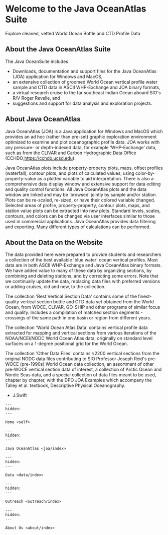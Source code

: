 # Welcome to the Java OceanAtlas Suite
Explore cleaned, vetted World Ocean Bottle and CTD Profile Data


## About the Java OceanAtlas Suite
The Java OceanSuite includes

* Downloads, documentation and support files for the Java OceanAtlas (JOA) application for Windows and MacOS,
* an extensive collection of groomed World Ocean vertical profile water sample and CTD data in ASCII WHP-Exchange and JOA binary formats,
* a virtual research cruise to the far southeast Indian Ocean aboard SIO's R/V Roger Revelle, and
* suggestions and support for data analysis and exploration projects.

## About Java OceanAtlas
Java OceanAtlas (JOA) is a Java application for Windows and MacOS which provides an ad hoc (rather than pre-set) graphic exploration environment optimized to examine and plot oceanographic profile data.
JOA works with any pressure- or depth-indexed data, for example 'WHP-Exchange' data, such as from the CLIVAR and Carbon Hydrographic Data Office (CCHDO;https://cchdo.ucsd.edu).

Java OceanAtlas plots include property-property plots, maps, offset profiles (waterfall), contour plots, and plots of calculated values, using color-by-property-value as a plotted variable to aid interpretation.
There is also a comprehensive data display window and extensive support for data editing and quality control functions.
All Java OceanAtlas plots and the data window are linked and may be ‘browsed’ jointly by sample and/or station. Plots can be re-scaled, re-sized, or have their colored variable changed.
Selected areas of profile, property-property, contour plots, maps, and station value plots can be extracted into new plots.
Standard levels, scales, contours, and colors can be changed via user interfaces similar to those used in commercial applications.
Java OceanAtlas provides data filtering and exporting.
Many different types of calculations can be performed.

## About the Data on the Website
The data provided here were prepared to provide students and researchers a collection of the best available 'blue water' ocean vertical profiles.
Most data are in both ASCII WHP-Exchange and Java OceanAtlas binary formats.
We have added value to many of these data by organizing sections, by combining and deleting stations, and by correcting some errors.
Note that we continually update the data, replacing data files with preferred versions or adding cruises, old and new, to the collection.

The collection 'Best Vertical Section Data' contains some of the finest-quality vertical section bottle and CTD data yet obtained from the World Ocean, from WOCE, CLIVAR, GO-SHIP and other programs of similar focus and quality. Includes a compilation of matched section segments - crossings of the same path in one basin or region from different years.

The collection 'World Ocean Atlas Data' contains vertical profile data extracted for mapping and vertical sections from various iterations of the NOAA/NCEI/NODC World Ocean Atlas data, originally on standard level surfaces on a 1-degree positional grid for the World Ocean.

The collection 'Other Data Files' contains ≈2200 vertical sections from the original NODC data files contributing to SIO Professor Joseph Reid's pre-WOCE (pre-1990s) World Ocean data collection, an assortment of other pre-WOCE vertical section data of interest, a collection of Arctic Ocean and Nordic Seas data, and a special collection of data files meant to be used, chapter by chapter, with the DPO JOA Examples which accompany the Talley et al. textbook, Descriptive Physical Oceanography.

- J.Swift

```{toctree}
---
hidden:
---

Home <self>
```

```{toctree}
---
hidden:
---

Java OceanAtlas <joa/index>
```

```{toctree}
---
hidden:
---

Data <data/index>
```

```{toctree}
---
hidden:
---

Outreach <outreach/index>
```

```{toctree}
---
hidden:
---

About Us <about/index>
```